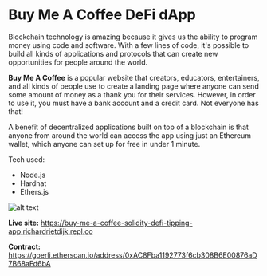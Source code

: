 

# Buy Me A Coffee DeFi dApp

Blockchain technology is amazing because it gives us the ability to program money using code and software. With a few lines of code, it's possible to build all kinds of applications and protocols that can create new opportunities for people around the world.

**Buy Me A Coffee** is a popular website that creators, educators, entertainers, and all kinds of people use to create a landing page where anyone can send some amount of money as a thank you for their services. However, in order to use it, you must have a bank account and a credit card. Not everyone has that!

A benefit of decentralized applications built on top of a blockchain is that anyone from around the world can access the app using just an Ethereum wallet, which anyone can set up for free in under 1 minute.

Tech used:
 - Node.js
 - Hardhat
 - Ethers.js
 
 ![alt text](https://ipfs.filebase.io/ipfs/QmZRxX8bRLe5QnYf8oNkeS1fabA1KdKo76ydcP8rpZWfZ9)


**Live site:** https://buy-me-a-coffee-solidity-defi-tipping-app.richardrietdijk.repl.co

**Contract:** https://goerli.etherscan.io/address/0xAC8Fba1192773f6cb308B6E00876aD7B68aFd6bA

